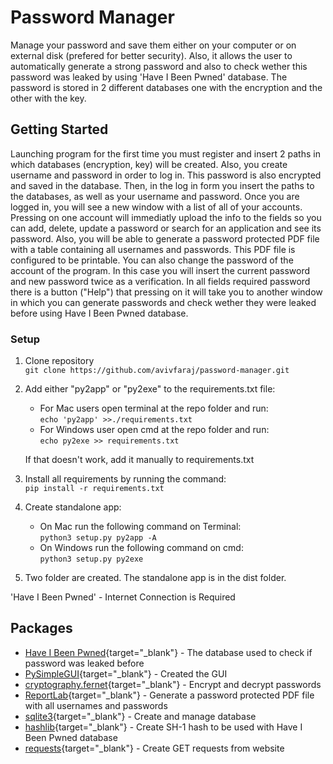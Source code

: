 # Password Manager

Manage your password and save them either on your computer or on external disk (prefered for better security). Also, it allows the user to automatically
generate a strong password and also to check wether this password was leaked by using 'Have I Been Pwned' database. The password is stored in 2 different databases 
one with the encryption and the other with the key. 

## Getting Started

Launching program for the first time you must register and insert 2 paths in which databases (encryption, key) will be created. Also, you create username and password in order to log in.
This password is also encrypted and saved in the database. Then, in the log in form you insert the paths to the databases, as well as your username and password. Once you are logged in,
you will see a new window with a list of all of your accounts. Pressing on one account will immediatly upload the info to the fields so you can add, delete, update a password 
or search for an application and see its password. Also, you will be able to generate a password protected PDF file with a table containing all usernames and passwords.
This PDF file is configured to be printable. You can also change the password of the account of the program. In this case you will insert the current password and new password twice as a verification. In all fields required password there is a button ("Help") that pressing on it will take you to another window in which you can generate passwords 
and check wether they were leaked before using Have I Been Pwned database.

### Setup
1. Clone repository <br>
   ```git clone https://github.com/avivfaraj/password-manager.git```<br>
3. Add either "py2app" or "py2exe" to the requirements.txt file:
   - For Mac users open terminal at the repo folder and run:<br>
     ```echo 'py2app' >>./requirements.txt```
   - For Windows user open cmd at the repo folder and run: <br>
     ```echo py2exe >> requirements.txt```
  
   If that doesn't work, add it manually to requirements.txt<br>
   
3. Install all requirements by running the command:<br>
   ```pip install -r requirements.txt```<br>
4. Create standalone app:
   - On Mac run the following command on Terminal:<br>
   ```python3 setup.py py2app -A```
   - On Windows run the following command on cmd:<br>
   ```python3 setup.py py2exe```<br>
   
5. Two folder are created. The standalone app is in the dist folder.
 
 'Have I Been Pwned' - Internet Connection is Required

## Packages

* [Have I Been Pwned](https://haveibeenpwned.com/){target="_blank"}  - The database used to check if password was leaked before
* [PySimpleGUI](https://pysimplegui.readthedocs.io/en/latest/){target="_blank"}  - Created the GUI
* [cryptography.fernet](https://github.com/pyca/cryptography){target="_blank"}  - Encrypt and decrypt passwords
* [ReportLab](https://www.reportlab.com/){target="_blank"}  - Generate a password protected PDF file with all usernames and passwords
* [sqlite3](https://www.sqlite.org/index.html){target="_blank"}  - Create and manage database
* [hashlib](https://docs.python.org/3/library/hashlib.html){target="_blank"}  - Create SH-1 hash to be used with Have I Been Pwned database
* [requests](https://requests.readthedocs.io/en/master/){target="_blank"}  - Create GET requests from website

